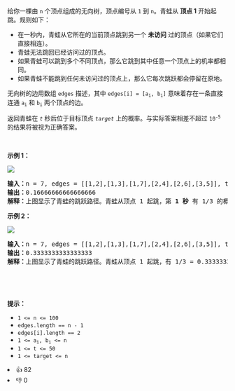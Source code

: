 <p>给你一棵由 <code>n</code> 个顶点组成的无向树，顶点编号从 <code>1</code> 到 <code>n</code>。青蛙从 <strong>顶点 1</strong> 开始起跳。规则如下：</p>

<ul> 
 <li>在一秒内，青蛙从它所在的当前顶点跳到另一个 <strong>未访问</strong> 过的顶点（如果它们直接相连）。</li> 
 <li>青蛙无法跳回已经访问过的顶点。</li> 
 <li>如果青蛙可以跳到多个不同顶点，那么它跳到其中任意一个顶点上的机率都相同。</li> 
 <li>如果青蛙不能跳到任何未访问过的顶点上，那么它每次跳跃都会停留在原地。</li> 
</ul>

<p>无向树的边用数组 <code>edges</code> 描述，其中 <code>edges[i] = [a<sub>i</sub>, b<sub>i</sub>]</code> 意味着存在一条直接连通 <code>a<sub>i</sub></code> 和 <code>b<sub>i</sub></code> 两个顶点的边。</p>

<p>返回青蛙在 <em><code>t</code></em> 秒后位于目标顶点 <em><code>target</code> </em>上的概率。与实际答案相差不超过 <code>10<sup>-5</sup></code> 的结果将被视为正确答案。</p>

<p>&nbsp;</p>

<p><strong>示例 1：</strong></p>

<p><img src="https://assets.leetcode.com/uploads/2021/12/21/frog1.jpg" /></p>

<pre>
<strong>输入：</strong>n = 7, edges = [[1,2],[1,3],[1,7],[2,4],[2,6],[3,5]], t = 2, target = 4
<strong>输出：</strong>0.16666666666666666 
<strong>解释：</strong>上图显示了青蛙的跳跃路径。青蛙从顶点 1 起跳，第 <strong>1 秒</strong> 有 1/3 的概率跳到顶点 2 ，然后第 <strong>2 秒</strong> 有 1/2 的概率跳到顶点 4，因此青蛙在 2 秒后位于顶点 4 的概率是 1/3 * 1/2 = 1/6 = 0.16666666666666666 。 
</pre>

<p><strong>示例 2：</strong></p>

<p><img src="https://assets.leetcode.com/uploads/2021/12/21/frog2.jpg" /></p>

<pre>
<strong>输入：</strong>n = 7, edges = [[1,2],[1,3],[1,7],[2,4],[2,6],[3,5]], t = 1, target = 7
<strong>输出：</strong>0.3333333333333333
<strong>解释：</strong>上图显示了青蛙的跳跃路径。青蛙从顶点 1 起跳，有 1/3 = 0.3333333333333333 的概率能够 <strong>1 秒</strong> 后跳到顶点 7 。 
</pre>

<p>&nbsp;</p>

<p>&nbsp;</p>

<p><strong>提示：</strong></p>

<ul> 
 <li><code>1 &lt;= n &lt;= 100</code></li> 
 <li><code>edges.length == n - 1</code></li> 
 <li><code>edges[i].length == 2</code></li> 
 <li><code>1 &lt;= a<sub>i</sub>, b<sub>i</sub>&nbsp;&lt;= n</code></li> 
 <li><code>1 &lt;= t &lt;= 50</code></li> 
 <li><code>1 &lt;= target &lt;= n</code></li> 
</ul>

<div><li>👍 82</li><li>👎 0</li></div>